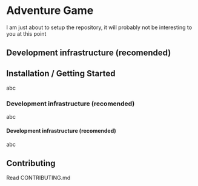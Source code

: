 # Adventure Game

I am just about to setup the repository, it will probably not be interesting to you at this point

## Development infrastructure (recomended)


## Installation / Getting Started

abc

### Development infrastructure (recomended)

abc

#### Development infrastructure (recomended)

abc

## Contributing

Read CONTRIBUTING.md


